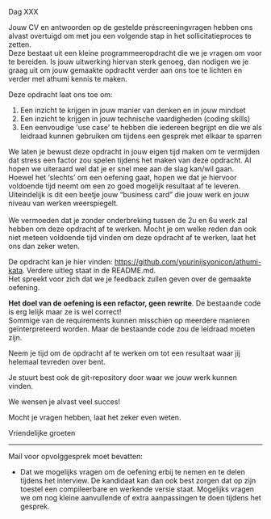 Dag XXX

Jouw CV en antwoorden op de gestelde préscreeningvragen hebben ons alvast overtuigd om met jou een volgende stap in het sollicitatieproces te zetten.<br/>
Deze bestaat uit een kleine programmeeropdracht die we je vragen om voor te bereiden. Is jouw uitwerking hiervan sterk genoeg, dan nodigen we je graag uit om jouw gemaakte 
opdracht verder aan ons toe te lichten en verder met athumi kennis te maken.

Deze opdracht laat ons toe om:
1. Een inzicht te krijgen in jouw manier van denken en in jouw mindset
1. Een inzicht te krijgen in jouw technische vaardigheden (coding skills)
1. Een eenvoudige 'use case' te hebben die iedereen begrijpt en die we als leidraad kunnen gebruiken om tijdens een gesprek met elkaar te sparren

We laten je bewust deze opdracht in jouw eigen tijd maken om te vermijden dat stress een factor zou spelen tijdens het maken van deze opdracht. 
Al hopen we uiteraard wel dat je er snel mee aan de slag kan/wil gaan.<br/> 
Hoewel het ‘slechts’ om een oefening gaat, hopen we dat je hiervoor voldoende tijd neemt om een zo goed mogelijk resultaat af te leveren. 
Uiteindelijk is dit een beetje jouw “business card” die jouw werk en jouw niveau van werken weerspiegelt.<br/>  
We vermoeden dat je zonder onderbreking tussen de 2u en 6u werk zal hebben om deze opdracht af te werken. Mocht je 
om welke reden dan ook niet meteen voldoende tijd vinden om deze opdracht af te werken, laat het ons dan zeker weten.

De opdracht kan je hier vinden: https://github.com/yourinijsyonicon/athumi-kata. Verdere uitleg staat in de README.md.<br/> 
Het spreekt voor zich dat we je feedback zullen geven over de gemaakte oefening.

<b>Het doel van de oefening is een refactor, geen rewrite</b>. De bestaande code is erg lelijk maar ze is wel correct!<br/>
Sommige van de requirements kunnen misschien op meerdere manieren geïnterpreteerd worden. Maar de bestaande code zou de leidraad moeten zijn.

Neem je tijd om de opdracht af te werken om tot een resultaat waar jij helemaal tevreden over bent.

Je stuurt best ook de git-repository door waar we jouw werk kunnen vinden.

We wensen je alvast veel succes!

Mocht je vragen hebben, laat het zeker even weten.

Vriendelijke groeten

---

Mail voor opvolggesprek moet bevatten:
* Dat we mogelijks vragen om de oefening erbij te nemen en te delen tijdens het interview. De kandidaat kan dan ook best 
zorgen dat op zijn toestel een compileerbare en werkende versie staat. Mogelijks vragen we om nog kleine aanvullende of extra aanpassingen te doen
tijdens het gesprek. 